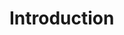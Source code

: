 # Introduction

<!--
これは，`mdBook` を作成する練習です．いろいろな機能を試しています．
まずは，公式のユーザーガイドである，[mdBook Documentation](https://rust-lang.github.io/mdBook/)
を参照していくのが良いでしょう．
-->

